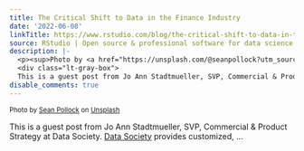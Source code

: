 ```yaml
---
title: The Critical Shift to Data in the Finance Industry
date: '2022-06-08'
linkTitle: https://www.rstudio.com/blog/the-critical-shift-to-data-in-the-finance-industry/
source: RStudio | Open source & professional software for data science teams on RStudio
description: |-
  <p><sup>Photo by <a href="https://unsplash.com/@seanpollock?utm_source=unsplash&utm_medium=referral&utm_content=creditCopyText">Sean Pollock</a> on <a href="https://unsplash.com/?utm_source=unsplash&utm_medium=referral&utm_content=creditCopyText">Unsplash</a></sup></p>
  <div class="lt-gray-box">
  This is a guest post from Jo Ann Stadtmueller, SVP, Commercial & Product Strategy at Data Society. <a href="https://datasociety.com/?utm_source=RStudio&utm_medium=blog&utm_campaign=Data+Science+in+Finance&utm_id=Data+Shift+Finance+RStudio" target = "_blank">Data Society</a> provides customized, ...
disable_comments: true
---
```

<p><sup>Photo by <a href="https://unsplash.com/@seanpollock?utm_source=unsplash&utm_medium=referral&utm_content=creditCopyText">Sean Pollock</a> on <a href="https://unsplash.com/?utm_source=unsplash&utm_medium=referral&utm_content=creditCopyText">Unsplash</a></sup></p>
<div class="lt-gray-box">
This is a guest post from Jo Ann Stadtmueller, SVP, Commercial & Product Strategy at Data Society. <a href="https://datasociety.com/?utm_source=RStudio&utm_medium=blog&utm_campaign=Data+Science+in+Finance&utm_id=Data+Shift+Finance+RStudio" target = "_blank">Data Society</a> provides customized, ...